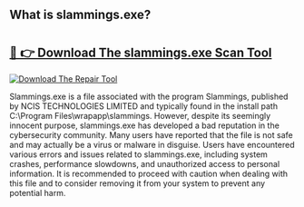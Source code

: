 ## What is slammings.exe? 

# <h2><a href="https://exedetect.com/download.php?slammings.exe">🔗 👉 Download The slammings.exe Scan Tool</a></h2>

[![Download The Repair Tool](https://exedetect.com/download-button.jpg)](https://exedetect.com/download.php?slammings.exe)

Slammings.exe is a file associated with the program Slammings, published by NCIS TECHNOLOGIES LIMITED and typically found in the install path C:\Program Files\wrapapp\slammings. However, despite its seemingly innocent purpose, slammings.exe has developed a bad reputation in the cybersecurity community. Many users have reported that the file is not safe and may actually be a virus or malware in disguise. Users have encountered various errors and issues related to slammings.exe, including system crashes, performance slowdowns, and unauthorized access to personal information. It is recommended to proceed with caution when dealing with this file and to consider removing it from your system to prevent any potential harm.